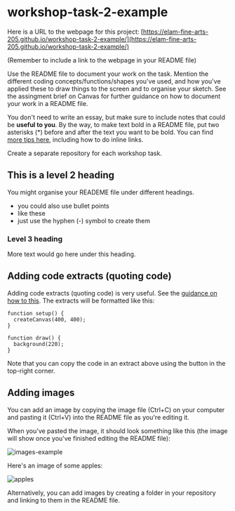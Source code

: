 # workshop-task-2-example

Here is a URL to the webpage for this project: [https://elam-fine-arts-205.github.io/workshop-task-2-example/](https://elam-fine-arts-205.github.io/workshop-task-2-example/)

(Remember to include a link to the webpage in your README file)

Use the README file to document your work on the task. Mention the different coding concepts/functions/shapes you've used, and how you've applied these to draw things to the screen and to organise your sketch. See the assingment brief on Canvas for further guidance on how to document your work in a README file.

You don't need to write an essay, but make sure to include notes that could be **useful to you**. By the way, to make text bold in a README file, put two asterisks (*) before and after the text you want to be bold. You can find [more tips here](https://docs.github.com/en/get-started/writing-on-github/getting-started-with-writing-and-formatting-on-github/basic-writing-and-formatting-syntax), including how to do inline links.

Create a separate repository for each workshop task.

## This is a level 2 heading

You might organise your READEME file under different headings.

- you could also use bullet points
- like these
- just use the hyphen (-) symbol to create them

### Level 3 heading

More text would go here under this heading.

## Adding code extracts (quoting code)

Adding code extracts (quoting code) is very useful. See the [guidance on how to this](https://docs.github.com/en/get-started/writing-on-github/getting-started-with-writing-and-formatting-on-github/basic-writing-and-formatting-syntax#quoting-code). The extracts will be formatted like this: 

```
function setup() {
  createCanvas(400, 400);
}

function draw() {
  background(220);
}
```
Note that you can copy the code in an extract above using the button in the top-right corner.

## Adding images

You can add an image by copying the image file (Ctrl+C) on your computer and pasting it (Ctrl+V) into the README file as you're editing it.

When you've pasted the image, it should look something like this (the image will show once you've finished editing the README file):

![images-example](https://github.com/user-attachments/assets/c01cd560-8cdd-4466-900e-ae51ac50a1cd)

Here's an image of some apples:

![apples](https://github.com/user-attachments/assets/1e92bdc3-0957-476a-a303-ee0156a866f8)

Alternatively, you can add images by creating a folder in your repository and linking to them in the README file.
